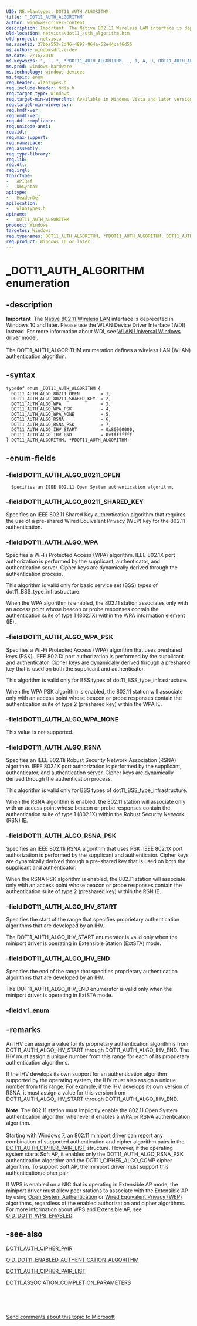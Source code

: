 ```yaml
---
UID: NE:wlantypes._DOT11_AUTH_ALGORITHM
title: "_DOT11_AUTH_ALGORITHM"
author: windows-driver-content
description: Important  The Native 802.11 Wireless LAN interface is deprecated in Windows 10 and later.
old-location: netvista\dot11_auth_algorithm.htm
old-project: netvista
ms.assetid: 27bba553-2d46-4892-864a-52e44caf6d56
ms.author: windowsdriverdev
ms.date: 2/16/2018
ms.keywords: ",  , *, *PDOT11_AUTH_ALGORITHM, ,, 1, A, D, DOT11_AUTH_ALGORITHM, DOT11_AUTH_ALGORITHM enumeration [Network Drivers Starting with Windows Vista], DOT11_AUTH_ALGO_80211_OPEN, DOT11_AUTH_ALGO_80211_SHARED_KEY, DOT11_AUTH_ALGO_IHV_END, DOT11_AUTH_ALGO_IHV_START, DOT11_AUTH_ALGO_RSNA, DOT11_AUTH_ALGO_RSNA_PSK, DOT11_AUTH_ALGO_WPA, DOT11_AUTH_ALGO_WPA_NONE, DOT11_AUTH_ALGO_WPA_PSK, G, H, I, L, M, Native_802.11_data_types_e6d2770c-b7fd-467c-a94e-b2f77a515e76.xml, O, P, PDOT11_AUTH_ALGORITHM, PDOT11_AUTH_ALGORITHM enumeration pointer [Network Drivers Starting with Windows Vista], R, T, U, _, _DOT11_AUTH_ALGORITHM, netvista.dot11_auth_algorithm, wlantypes/DOT11_AUTH_ALGORITHM, wlantypes/DOT11_AUTH_ALGO_80211_OPEN, wlantypes/DOT11_AUTH_ALGO_80211_SHARED_KEY, wlantypes/DOT11_AUTH_ALGO_IHV_END, wlantypes/DOT11_AUTH_ALGO_IHV_START, wlantypes/DOT11_AUTH_ALGO_RSNA, wlantypes/DOT11_AUTH_ALGO_RSNA_PSK, wlantypes/DOT11_AUTH_ALGO_WPA, wlantypes/DOT11_AUTH_ALGO_WPA_NONE, wlantypes/DOT11_AUTH_ALGO_WPA_PSK, wlantypes/PDOT11_AUTH_ALGORITHM"
ms.prod: windows-hardware
ms.technology: windows-devices
ms.topic: enum
req.header: wlantypes.h
req.include-header: Ndis.h
req.target-type: Windows
req.target-min-winverclnt: Available in Windows Vista and later versions of the Windows operating   systems.
req.target-min-winversvr: 
req.kmdf-ver: 
req.umdf-ver: 
req.ddi-compliance: 
req.unicode-ansi: 
req.idl: 
req.max-support: 
req.namespace: 
req.assembly: 
req.type-library: 
req.lib: 
req.dll: 
req.irql: 
topictype:
-	APIRef
-	kbSyntax
apitype:
-	HeaderDef
apilocation:
-	wlantypes.h
apiname:
-	DOT11_AUTH_ALGORITHM
product: Windows
targetos: Windows
req.typenames: DOT11_AUTH_ALGORITHM, *PDOT11_AUTH_ALGORITHM, DOT11_AUTH_ALGORITHM, *PDOT11_AUTH_ALGORITHM
req.product: Windows 10 or later.
---
```


# _DOT11_AUTH_ALGORITHM enumeration


## -description


<div class="alert"><b>Important</b>  The <a href="https://msdn.microsoft.com/library/windows/hardware/ff560689">Native 802.11 Wireless LAN</a> interface is deprecated in Windows 10 and later. Please use the WLAN Device Driver Interface (WDI) instead. For more information about WDI, see <a href="https://msdn.microsoft.com/6EF92E34-7BC9-465E-B05D-2BCB29165A18">WLAN Universal Windows driver model</a>.</div><div> </div>The DOT11_AUTH_ALGORITHM enumeration defines a wireless LAN (WLAN) authentication algorithm.


## -syntax


````
typedef enum _DOT11_AUTH_ALGORITHM { 
  DOT11_AUTH_ALGO_80211_OPEN        = 1,
  DOT11_AUTH_ALGO_80211_SHARED_KEY  = 2,
  DOT11_AUTH_ALGO_WPA               = 3,
  DOT11_AUTH_ALGO_WPA_PSK           = 4,
  DOT11_AUTH_ALGO_WPA_NONE          = 5,
  DOT11_AUTH_ALGO_RSNA              = 6,
  DOT11_AUTH_ALGO_RSNA_PSK          = 7,
  DOT11_AUTH_ALGO_IHV_START         = 0x80000000,
  DOT11_AUTH_ALGO_IHV_END           = 0xffffffff
} DOT11_AUTH_ALGORITHM, *PDOT11_AUTH_ALGORITHM;
````


## -enum-fields




### -field DOT11_AUTH_ALGO_80211_OPEN


      Specifies an IEEE 802.11 Open System authentication algorithm.
     


### -field DOT11_AUTH_ALGO_80211_SHARED_KEY

Specifies an IEEE 802.11 Shared Key authentication algorithm that requires the use of a pre-shared
     Wired Equivalent Privacy (WEP) key for the 802.11 authentication.


### -field DOT11_AUTH_ALGO_WPA

Specifies a Wi-Fi Protected Access (WPA) algorithm. IEEE 802.1X port authorization is performed by
     the supplicant, authenticator, and authentication server. Cipher keys are dynamically derived through
     the authentication process. 
     

This algorithm is valid only for basic service set (BSS) types of 
     dot11_BSS_type_infrastructure.

When the WPA algorithm is enabled, the 802.11 station associates only with an access point whose
     beacon or probe responses contain the authentication suite of type 1 (802.1X) within the WPA information
     element (IE).


### -field DOT11_AUTH_ALGO_WPA_PSK

Specifies a Wi-Fi Protected Access (WPA) algorithm that uses preshared keys (PSK). IEEE 802.1X
     port authorization is performed by the supplicant and authenticator. Cipher keys are dynamically derived
     through a preshared key that is used on both the supplicant and authenticator. 
     

This algorithm is valid only for BSS types of 
     dot11_BSS_type_infrastructure.

When the WPA PSK algorithm is enabled, the 802.11 station will associate only with an access point
     whose beacon or probe responses contain the authentication suite of type 2 (preshared key) within the
     WPA IE.


### -field DOT11_AUTH_ALGO_WPA_NONE

This value is not supported.


### -field DOT11_AUTH_ALGO_RSNA

Specifies an IEEE 802.11i Robust Security Network Association (RSNA) algorithm. IEEE 802.1X port
     authorization is performed by the supplicant, authenticator, and authentication server. Cipher keys are
     dynamically derived through the authentication process.
     

This algorithm is valid only for BSS types of 
     dot11_BSS_type_infrastructure.

When the RSNA algorithm is enabled, the 802.11 station will associate only with an access point whose
     beacon or probe responses contain the authentication suite of type 1 (802.1X) within the Robust Security
     Network (RSN) IE.


### -field DOT11_AUTH_ALGO_RSNA_PSK

Specifies an IEEE 802.11i RSNA algorithm that uses PSK. IEEE 802.1X port authorization is
     performed by the supplicant and authenticator. Cipher keys are dynamically derived through a pre-shared
     key that is used on both the supplicant and authenticator.
     

When the RSNA PSK algorithm is enabled, the 802.11 station will associate only with an access point
     whose beacon or probe responses contain the authentication suite of type 2 (preshared key) within the
     RSN IE.


### -field DOT11_AUTH_ALGO_IHV_START

Specifies the start of the range that specifies proprietary authentication algorithms that are
     developed by an IHV.
     

The 
     DOT11_AUTH_ALGO_IHV_START enumerator is valid only when the miniport driver is operating in
     Extensible Station (ExtSTA) mode.


### -field DOT11_AUTH_ALGO_IHV_END

Specifies the end of the range that specifies proprietary authentication algorithms that are
     developed by an IHV.
     

The 
     DOT11_AUTH_ALGO_IHV_END enumerator is valid only when the miniport driver is operating in ExtSTA
     mode.


### -field v1_enum




## -remarks



An IHV can assign a value for its proprietary authentication algorithms from 
    DOT11_AUTH_ALGO_IHV_START through 
    DOT11_AUTH_ALGO_IHV_END. The IHV must assign a unique number from this range for each of its
    proprietary authentication algorithms.

If the IHV develops its own support for an authentication algorithm supported by the operating system,
    the IHV must also assign a unique number from this range. For example, if the IHV develops its own
    version of RSNA, it must assign a value for this version from 
    DOT11_AUTH_ALGO_IHV_START through 
    DOT11_AUTH_ALGO_IHV_END.

<div class="alert"><b>Note</b>  The 802.11 station must implicitly enable the 802.11 Open System authentication
    algorithm whenever it enables a WPA or RSNA authentication algorithm.</div>
<div> </div>
Starting with Windows 7, an 802.11 miniport driver can report any combination of supported
    authentication and cipher algorithm pairs in the 
    <a href="..\windot11\ns-windot11-dot11_auth_cipher_pair_list.md">
    DOT11_AUTH_CIPHER_PAIR_LIST</a> structure. However, if the operating system starts Soft AP, it enables
    only the 
    DOT11_AUTH_ALGO_RSNA_PSK authentication algorithm and the 
    DOT11_CIPHER_ALGO_CCMP cipher algorithm. To support Soft AP, the miniport driver must support this
    authentication/cipher pair.

If WPS is enabled on a NIC that is operating in Extensible AP mode, the miniport driver must allow
    peer stations to associate with the Extensible AP by using 
    <a href="https://msdn.microsoft.com/f07d2d77-ccaf-4599-b59e-6ea4ecf55e0f">Open System Authentication</a> or 
    <a href="https://msdn.microsoft.com/41dd280b-e54c-4233-8051-45e7b1284d1d">Wired Equivalent Privacy (WEP)</a> algorithms, regardless of
    the enabled authorization and cipher algorithms. For more information about WPS and Extensible AP, see 
    <a href="https://msdn.microsoft.com/library/windows/hardware/ff569436">OID_DOT11_WPS_ENABLED</a>.




## -see-also

<a href="..\wlantypes\ns-wlantypes-dot11_auth_cipher_pair.md">DOT11_AUTH_CIPHER_PAIR</a>



<a href="https://msdn.microsoft.com/en-us/library/gg159168.aspx">
   OID_DOT11_ENABLED_AUTHENTICATION_ALGORITHM</a>



<a href="..\windot11\ns-windot11-dot11_auth_cipher_pair_list.md">DOT11_AUTH_CIPHER_PAIR_LIST</a>



<a href="..\windot11\ns-windot11-dot11_association_completion_parameters.md">
   DOT11_ASSOCIATION_COMPLETION_PARAMETERS</a>



 

 

<a href="mailto:wsddocfb@microsoft.com?subject=Documentation%20feedback [netvista\netvista]:%20DOT11_AUTH_ALGORITHM enumeration%20 RELEASE:%20(2/16/2018)&amp;body=%0A%0APRIVACY STATEMENT%0A%0AWe use your feedback to improve the documentation. We don't use your email address for any other purpose, and we'll remove your email address from our system after the issue that you're reporting is fixed. While we're working to fix this issue, we might send you an email message to ask for more info. Later, we might also send you an email message to let you know that we've addressed your feedback.%0A%0AFor more info about Microsoft's privacy policy, see http://privacy.microsoft.com/en-us/default.aspx." title="Send comments about this topic to Microsoft">Send comments about this topic to Microsoft</a>

